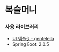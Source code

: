 복슬머니
================================================== 

### 사용 라이브러리
* [UI 템플릿 - gentelella](https://github.com/puikinsh/gentelella)
* Spring Boot: 2.0.5
